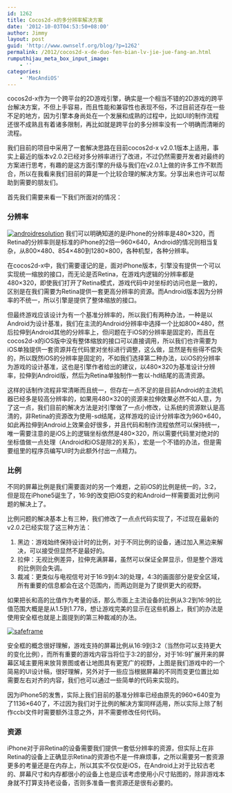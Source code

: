 ```yaml
---
id: 1262
title: Cocos2d-x的多分辨率解决方案
date: '2012-10-03T04:53:50+08:00'
author: Jimmy
layout: post
guid: 'http://www.ownself.org/blog/?p=1262'
permalink: /2012/cocos2d-x-de-duo-fen-bian-lv-jie-jue-fang-an.html
rumputhijau_meta_box_input_image:
    - ''
categories:
    - 'MacAndiOS'
---
```


cocos2d-x作为一个跨平台的2D游戏引擎，确实是一个相当不错的2D游戏的跨平台解决方案，不但上手容易，而且性能和兼容性也表现不俗，不过目前还存在一些不足的地方，因为引擎本身尚处在一个发展和成熟的过程中，比如UI的制作流程还很不成熟且有着诸多限制，再比如就是跨平台的多分辨率没有一个明确而清晰的流程。

我们目前的项目中采用了一套解决思路在目前cocos2d-x v2.0.1版本上适用，事实上最近的版本v2.0.2已经对多分辨率进行了改进，不过仍然需要开发者对最终的方案进行思考，有趣的是这方面引擎的升级与我们在v2.0.1上做的许多工作不默而合，所以在我看来我们目前的算是一个比较合理的解决方案。分享出来也许可以帮助到需要的朋友们。

首先我们需要来看一下我们所面对的情况：

### 分辨率

[![androidresolution](/wp-content/uploads/2012/10/androidresolution_thumb.png "androidresolution")](/wp-content/uploads/2012/10/androidresolution.png) 我们可以明确知道的是iPhone的分辨率是480×320，而Retina的分辨率则是标准的iPhone的2倍—960×640，Android的情况则相当复杂，从800×480、854×480到1280×800，各种机型，各种分辨率。

在cocos2d-x中，我们需要谨记的是，面对iPhone版本，引擎没有提供一个可以实现统一缩放的接口，而无论是否Retina，在游戏内逻辑的分辨率都是480×320，即使我们打开了Retina模式，游戏代码中对坐标的访问也是一致的，区别是在我们需要为Retina提供一套更高分辨率的资源。而Android版本因为分辨率的不统一，所以引擎是提供了整体缩放的接口。

但最终游戏应该设计为有一个基准分辨率的，所以我们有两种办法，一种是以Android为设计基准，我们在主流的Android分辨率中选择一个比如800×480，然后拉伸到Android其他的分辨率上，但问题在于iOS的分辨率是固定的，而且在cocos2d-x的iOS版中没有整体缩放的接口可以直接调用，所以我们也许需要为iOS单独提供一套资源并在代码里对坐标进行调整，这么做，显然是有些得不偿失的，所以既然iOS的分辨率是固定的，不如我们选择第二种办法，以iOS的分辨率为游戏的设计基准，这也是引擎作者给出的建议，以480×320为基准设计分辨率，拉伸到Android版，然后为Retina单独制作一套以-hd结尾的高清资源。

这样的话制作流程非常清晰而且统一，但存在一点不足的是目前Android的主流机器已经多是较高分辨率的，如果用480×320的资源来拉伸效果必然不如人意，为了这一点，我们目前的解决方法是对引擎做了一点小修改，让系统的资源默认是高清的，非Retina的资源改为使用-sd结尾，这样游戏的设计分辨率改为960×640，如此再拉伸到Android上效果会好很多，并且代码和制作流程依然可以保持统一，唯一需要注意的是iOS上的逻辑坐标依然是480×320，所以需要代码里对绝对的坐标值做一点处理（Android和iOS是除2的关系），宏是一个不错的办法，但是需要组里的程序员编写UI时为此额外付出一点精力。

### 比例

不同的屏幕比例是我们需要面对的另一个难题，之前iOS的比例是统一的，3:2，但是现在iPhone5诞生了，16:9的改变把iOS变的和Android一样需要面对比例问题的解决上了。

比例问题的解决基本上有三种，我们修改了一点点代码实现了，不过现在最新的v2.0.2已经实现了这三种方法：

1. 黑边：游戏始终保持设计时的比例，对于不同比例的设备，通过加入黑边来解决，可以接受但显然不是最好的。
2. 拉伸：无视比例差异，拉伸充满屏幕，虽然可以保证全屏显示，但是整个游戏的比例则会失调。
3. 裁减：更类似与电视信号对于16:9到4:3的处理，4:3的画面部分是安全区域，所有重要的信息都会在这个范围内，而两边则是为了提供更大的视野。

如果把长和高的比值作为考量的话，那么市面上主流设备的比例从3:2到16:9的比值范围大概是是从1.5到1.778，想让游戏完美的显示在这些机器上，我们的办法是使用安全框也就是上面提到的第三种裁减的办法。

[![safeframe](/wp-content/uploads/2012/10/safeframe_thumb.jpg "safeframe")](/wp-content/uploads/2012/10/safeframe.jpg)

安全框的概念很好理解，游戏支持的屏幕比例从16:9到3:2（当然你可以支持更大的变化比例），而所有重要的游戏内容当将位于3:2的部分，对于16:9扩展开来的屏幕区域主要用来放背景图或者让地图具有更宽广的视野，上图是我们游戏中的一个简易的UI设计稿，很好理解，另外对于一些应当根据屏幕的不同而变更位置比如需要左右对齐的内容，我们也可以通过一些简单的代码来实现的。

因为iPhone5的发售，实际上我们目前的基准分辨率已经由原先的960×640变为了1136×640了，不过因为我们对于比例的解决方案同样适用，所以实际上除了制作ccbi文件时需要额外注意之外，并不需要修改任何代码。

### 资源

iPhone对于非Retina的设备需要我们提供一套低分辨率的资源，但实际上在非Retina的设备上正确显示Retina的资源也不是一件麻烦事，之所以需要另一套资源更多的考量还是在内存上，所以其实不仅仅是iOS，在Android上对于比较古老的、屏幕尺寸和内存都很小的设备上也是应该考虑使用小尺寸贴图的，除非游戏本身就不打算支持老设备，否则多准备一套资源还是很有必要的。